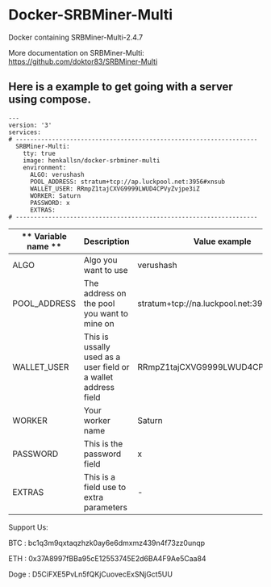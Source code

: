 # Docker-SRBMiner-Multi
Docker containing SRBMiner-Multi-2.4.7

More documentation on SRBMiner-Multi: https://github.com/doktor83/SRBMiner-Multi

## Here is a example to get going with a server using compose. ##
~~~
---
version: '3'
services:
# -------------------------------------------------------------------
  SRBMiner-Multi:
    tty: true
    image: henkallsn/docker-srbminer-multi
    environment:
      ALGO: verushash
      POOL_ADDRESS: stratum+tcp://ap.luckpool.net:3956#xnsub
      WALLET_USER: RRmpZ1tajCXVG9999LWUD4CPVyZvjpe3iZ
      WORKER: Saturn
      PASSWORD: x
      EXTRAS:
# -------------------------------------------------------------------
~~~

| ** Variable name ** | **Description** | **Value  example** |
|---|---|---|
| ALGO | Algo you want to use | verushash |
| POOL_ADDRESS | The address on the pool you want to mine on | stratum+tcp://na.luckpool.net:3956#xnsub |
| WALLET_USER | This is ussally used as a user field or a wallet address field | RRmpZ1tajCXVG9999LWUD4CPVyZvjpe3iZ |
| WORKER | Your worker name | Saturn |
| PASSWORD | This is the password field | x |
| EXTRAS |  This is a field use to extra parameters | - |



Support Us:

BTC : bc1q3m9qxtaqzhzk0ay6e6dmxmz439n4f73zz0unqp

ETH : 0x37A8997fBBa95cE12553745E2d6BA4F9Ae5Caa84

Doge : D5CiFXE5PvLn5fQKjCuovecExSNjGct5UU


